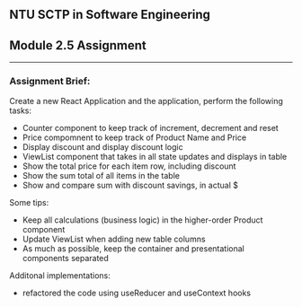 ## NTU SCTP in Software Engineering

## Module 2.5 Assignment

---

### Assignment Brief:

Create a new React Application and the application, perform the following tasks:

- Counter component to keep track of increment, decrement and reset
- Price compomnent to keep track of Product Name and Price
- Display discount and display discount logic
- ViewList component that takes in all state updates and displays in table
- Show the total price for each item row, including discount
- Show the sum total of all items in the table
- Show and compare sum with discount savings, in actual $

Some tips:

- Keep all calculations (business logic) in the higher-order Product component
- Update ViewList when adding new table columns
- As much as possible, keep the container and presentational components separated

Additonal implementations:

- refactored the code using useReducer and useContext hooks
